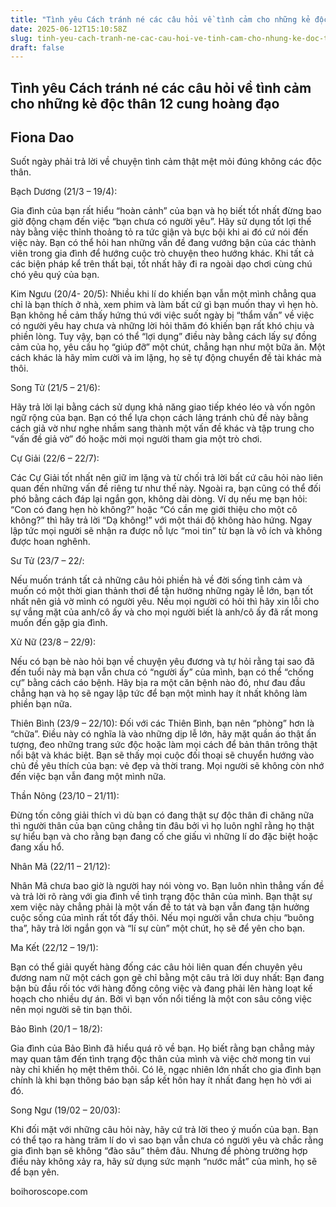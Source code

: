 ```yaml
---
title: "Tình yêu Cách tránh né các câu hỏi về tình cảm cho những kẻ độc thân 12 cung hoàng đạo"
date: 2025-06-12T15:10:58Z
slug: tinh-yeu-cach-tranh-ne-cac-cau-hoi-ve-tinh-cam-cho-nhung-ke-doc-than-12-cung-hoang-dao
draft: false
---
```


## Tình yêu Cách tránh né các câu hỏi về tình cảm cho những kẻ độc thân 12 cung hoàng đạo

## Fiona Dao

Suốt ngày phải trả lời về chuyện tình cảm thật mệt mỏi đúng không các độc thân.

​Bạch Dương (21/3 – 19/4):

Gia đình của bạn rất hiểu “hoàn cảnh” của bạn và họ biết tốt nhất đừng bao giờ động chạm đến việc “bạn chưa có người yêu”. Hãy sử dụng tốt lợi thế này bằng việc thỉnh thoảng tỏ ra tức giận và bực bội khi ai đó cứ nói đến việc này. Bạn có thể hỏi han những vấn đề đang vướng bận của các thành viên trong gia đình để hướng cuộc trò chuyện theo hướng khác. Khi tất cả các biện pháp kể trên thất bại, tốt nhất hãy đi ra ngoài dạo chơi cùng chú chó yêu quý của bạn.

Kim Ngưu (20/4- 20/5):
Nhiều khi lí do khiến bạn vẫn một mình chẳng qua chỉ là bạn thích ở nhà, xem phim và làm bất cứ gì bạn muốn thay vì hẹn hò. Bạn không hề cảm thấy hứng thú với việc suốt ngày bị “thẩm vấn” về việc có người yêu hay chưa và những lời hỏi thăm đó khiến bạn rất khó chịu và phiền lòng. Tuy vậy, bạn có thể “lợi dụng” điều này bằng cách lấy sự đồng cảm của họ, yêu cầu họ “giúp đỡ” một chút, chẳng hạn như một bữa ăn. Một cách khác là hãy mỉm cười và im lặng, họ sẽ tự động chuyển đề tài khác mà thôi.

Song Tử (21/5 – 21/6):

Hãy trả lời lại bằng cách sử dụng khả năng giao tiếp khéo léo và vốn ngôn ngữ rộng của bạn. Bạn có thể lựa chọn cách lảng tránh chủ đề này bằng cách giả vờ như nghe nhầm sang thành một vấn đề khác và tập trung cho “vấn đề giả vờ” đó hoặc mời mọi người tham gia một trò chơi.

Cự Giải (22/6 – 22/7):

Các Cự Giải tốt nhất nên giữ im lặng và từ chối trả lời bất cứ câu hỏi nào liên quan đến những vấn đề riêng tư như thế này. Ngoài ra, bạn cũng có thể đối phó bằng cách đáp lại ngắn gọn, không dài dòng. Ví dụ nếu mẹ bạn hỏi: “Con có đang hẹn hò không?” hoặc “Có cần mẹ giới thiệu cho một cô không?” thì hãy trả lời “Dạ không!” với một thái độ không hào hứng. Ngay lập tức mọi người sẽ nhận ra được nỗ lực “moi tin” từ bạn là vô ích và không được hoan nghênh.

Sư Tử (23/7 – 22/:

Nếu muốn tránh tất cả những câu hỏi phiền hà về đời sống tình cảm và muốn có một thời gian thảnh thơi để tận hưởng những ngày lễ lớn, bạn tốt nhất nên giả vờ mình có người yêu. Nếu mọi người có hỏi thì hãy xin lỗi cho sự vắng mặt của anh/cô ấy và cho mọi người biết là anh/cô ấy đã rất mong muốn đến gặp gia đình.

Xử Nữ (23/8 – 22/9):

Nếu có bạn bè nào hỏi bạn về chuyện yêu đương và tự hỏi rằng tại sao đã đến tuổi này mà bạn vẫn chưa có “người ấy” của mình, bạn có thể “chống cự” bằng cách cáo bệnh. Hãy bịa ra một căn bệnh nào đó, như đau đầu chẳng hạn và họ sẽ ngay lập tức để bạn một mình hay ít nhất không làm phiền bạn nữa.

Thiên Bình (23/9 – 22/10):
Đối với các Thiên Bình, bạn nên “phòng” hơn là “chữa”. Điều này có nghĩa là vào những dịp lễ lớn, hãy mặt quần áo thật ấn tượng, đeo những trang sức độc hoặc làm mọi cách để bản thân trông thật nổi bật và khác biệt. Bạn sẽ thấy mọi cuộc đối thoại sẽ chuyển hướng vào chủ đề yêu thích của bạn: vẻ đẹp và thời trang. Mọi người sẽ không còn nhớ đến việc bạn vẫn đang một mình nữa.

Thần Nông (23/10 – 21/11):

Đừng tốn công giải thích vì dù bạn có đang thật sự độc thân đi chăng nữa thì người thân của bạn cũng chẳng tin đâu bởi vì họ luôn nghĩ rằng họ thật sự hiểu bạn và cho rằng bạn đang cố che giấu vì những lí do đặc biệt hoặc đang xấu hổ.

Nhân Mã (22/11 – 21/12):

Nhân Mã chưa bao giờ là người hay nói vòng vo. Bạn luôn nhìn thẳng vấn đề và trả lời rõ ràng với gia đình về tình trạng độc thân của mình. Bạn thật sự xem việc này chẳng phải là một vấn đề to tát và bạn vẫn đang tận hưởng cuộc sống của mình rất tốt đấy thôi. Nếu mọi người vẫn chưa chịu “buông tha”, hãy trả lời ngắn gọn và “lí sự cùn” một chút, họ sẽ để yên cho bạn.

Ma Kết (22/12 – 19/1):

Bạn có thể giải quyết hàng đống các câu hỏi liên quan đến chuyên yêu đương nam nữ một cách gọn gẽ chỉ bằng một câu trả lời duy nhất: Bạn đang bận bù đầu rối tóc với hàng đống công việc và đang phải lên hàng loạt kế hoạch cho nhiều dự án. Bởi vì bạn vốn nổi tiếng là một con sâu công việc nên mọi người sẽ tin bạn thôi.

Bảo Bình (20/1 – 18/2):

Gia đình của Bảo Bình đã hiểu quá rõ về bạn. Họ biết rằng bạn chẳng mảy may quan tâm đến tình trạng độc thân của mình và việc chờ mong tin vui này chỉ khiến họ mệt thêm thôi. Có lẽ, ngạc nhiên lớn nhất cho gia đình bạn chính là khi bạn thông báo bạn sắp kết hôn hay ít nhất đang hẹn hò với ai đó.

Song Ngư (19/02 – 20/03):

Khi đối mặt với những câu hỏi này, hãy cứ trả lời theo ý muốn của bạn. Bạn có thể tạo ra hàng trăm lí do vì sao bạn vẫn chưa có người yêu và chắc rằng gia đình bạn sẽ không “đào sâu” thêm đâu. Nhưng đề phòng trường hợp điều này không xảy ra, hãy sử dụng sức mạnh “nước mắt” của mình, họ sẽ để bạn yên.

boihoroscope.com​